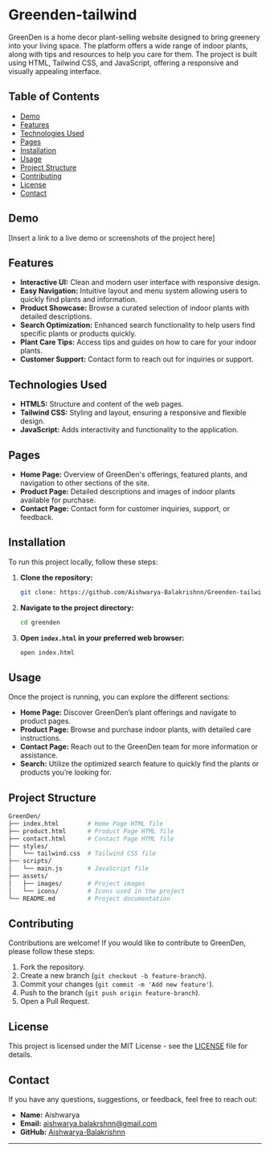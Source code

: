 # Greenden-tailwind

GreenDen is a home decor plant-selling website designed to bring greenery into your living space. The platform offers a wide range of indoor plants, along with tips and resources to help you care for them. The project is built using HTML, Tailwind CSS, and JavaScript, offering a responsive and visually appealing interface.

## Table of Contents

- [Demo](#demo)
- [Features](#features)
- [Technologies Used](#technologies-used)
- [Pages](#pages)
- [Installation](#installation)
- [Usage](#usage)
- [Project Structure](#project-structure)
- [Contributing](#contributing)
- [License](#license)
- [Contact](#contact)

## Demo

[Insert a link to a live demo or screenshots of the project here]

## Features

- **Interactive UI:** Clean and modern user interface with responsive design.
- **Easy Navigation:** Intuitive layout and menu system allowing users to quickly find plants and information.
- **Product Showcase:** Browse a curated selection of indoor plants with detailed descriptions.
- **Search Optimization:** Enhanced search functionality to help users find specific plants or products quickly.
- **Plant Care Tips:** Access tips and guides on how to care for your indoor plants.
- **Customer Support:** Contact form to reach out for inquiries or support.

## Technologies Used

- **HTML5:** Structure and content of the web pages.
- **Tailwind CSS:** Styling and layout, ensuring a responsive and flexible design.
- **JavaScript:** Adds interactivity and functionality to the application.

## Pages

- **Home Page:** Overview of GreenDen's offerings, featured plants, and navigation to other sections of the site.
- **Product Page:** Detailed descriptions and images of indoor plants available for purchase.
- **Contact Page:** Contact form for customer inquiries, support, or feedback.

## Installation

To run this project locally, follow these steps:

1. **Clone the repository:**

   ```bash
   git clone: https://github.com/Aishwarya-Balakrishnn/Greenden-tailwind
   ```

2. **Navigate to the project directory:**

   ```bash
   cd greenden
   ```

3. **Open `index.html` in your preferred web browser:**

   ```bash
   open index.html
   ```

## Usage

Once the project is running, you can explore the different sections:

- **Home Page:** Discover GreenDen’s plant offerings and navigate to product pages.
- **Product Page:** Browse and purchase indoor plants, with detailed care instructions.
- **Contact Page:** Reach out to the GreenDen team for more information or assistance.
- **Search:** Utilize the optimized search feature to quickly find the plants or products you’re looking for.

## Project Structure

```bash
GreenDen/
├── index.html        # Home Page HTML file
├── product.html      # Product Page HTML file
├── contact.html      # Contact Page HTML file
├── styles/
│   └── tailwind.css  # Tailwind CSS file
├── scripts/
│   └── main.js       # JavaScript file
├── assets/
│   ├── images/       # Project images
│   └── icons/        # Icons used in the project
└── README.md         # Project documentation
```

## Contributing

Contributions are welcome! If you would like to contribute to GreenDen, please follow these steps:

1. Fork the repository.
2. Create a new branch (`git checkout -b feature-branch`).
3. Commit your changes (`git commit -m 'Add new feature'`).
4. Push to the branch (`git push origin feature-branch`).
5. Open a Pull Request.

## License

This project is licensed under the MIT License - see the [LICENSE](LICENSE) file for details.

## Contact

If you have any questions, suggestions, or feedback, feel free to reach out:

- **Name:** Aishwarya
- **Email:** aishwarya.balakrshnn@gmail.com
- **GitHub:** [Aishwarya-Balakrishnn](https://github.com/Aishwarya-Balakrishnn)

---

